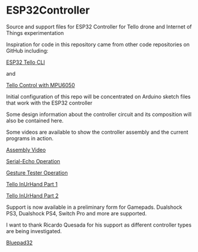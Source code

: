 # ESP32Controller
Source and support files for ESP32 Controller for Tello drone and Internet of Things experimentation

Inspiration for code in this repository came from other code repositories on GitHub including:

[ESP32 Tello CLI](https://github.com/touchgadget/ESPTelloCLI)

and

[Tello Control with MPU6050](https://github.com/mohammadreza-sharifi/Control-DJI-Tello-with-Arduino-and-MPU-6050)

Initial configuration of this repo will be concentrated on Arduino sketch files that work with the ESP32 controller

Some design information about the controller circuit and its composition will also be contained here.

Some videos are available to show the controller assembly and the current programs in action.

[Assembly Video](https://www.youtube.com/watch?v=qEGggKpwHoo)

[Serial-Echo Operation](https://www.youtube.com/watch?v=myja146RO-E)

[Gesture Tester Operation](https://www.youtube.com/watch?v=loTJ5D5xJxg)

[Tello InUrHand Part 1](https://www.youtube.com/watch?v=db--013AkHY)

[Tello InUrHand Part 2](https://www.youtube.com/watch?v=0AQCgW6ffgo)

Support is now available in a preliminary form for Gamepads. Dualshock PS3, Dualshock PS4, Switch Pro and more are supported.

I want to thank Ricardo Quesada for his support as different controller types are being investigated.

[Bluepad32](https://github.com/ricardoquesada/bluepad32)